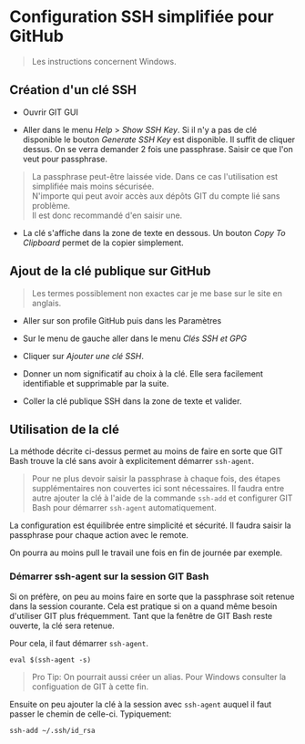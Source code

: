 Configuration SSH simplifiée pour GitHub
========================================

> Les instructions concernent Windows.

## Création d'un clé SSH

- Ouvrir GIT GUI

- Aller dans le menu *Help* > *Show SSH Key*.
Si il n'y a pas de clé disponible le bouton *Generate SSH Key* est disponible.
Il suffit de cliquer dessus. On se verra demander 2 fois une passphrase.
Saisir ce que l'on veut pour passphrase.

> La passphrase peut-être laissée vide. Dans ce cas l'utilisation est simplifiée mais moins sécurisée.  
> N'importe qui peut avoir accès aux dépôts GIT du compte lié sans problème.  
> Il est donc recommandé d'en saisir une.


- La clé s'affiche dans la zone de texte en dessous.
Un bouton *Copy To Clipboard* permet de la copier simplement.

## Ajout de la clé publique sur GitHub

> Les termes possiblement non exactes car je me base sur le site en anglais.

- Aller sur son profile GitHub puis dans les Paramètres

- Sur le menu de gauche aller dans le menu *Clés SSH et GPG* 

- Cliquer sur *Ajouter une clé SSH*.

- Donner un nom significatif au choix à la clé.
Elle sera facilement identifiable et supprimable par la suite.

- Coller la clé publique SSH dans la zone de texte et valider.

## Utilisation de la clé

La méthode décrite ci-dessus permet au moins de faire en sorte que GIT Bash trouve la clé
sans avoir à explicitement démarrer `ssh-agent`.

> Pour ne plus devoir saisir la passphrase à chaque fois, des étapes supplémentaires non couvertes ici sont nécessaires. 
> Il faudra entre autre ajouter la clé à l'aide de la commande `ssh-add` et configurer GIT Bash pour démarrer `ssh-agent` automatiquement.

La configuration est équilibrée entre simplicité et sécurité. Il faudra saisir la passphrase pour chaque action avec le remote.

On pourra au moins pull le travail une fois en fin de journée par exemple.

### Démarrer ssh-agent sur la session GIT Bash

Si on préfère, on peu au moins faire en sorte que la passphrase soit retenue dans la session courante.
Cela est pratique si on a quand même besoin d'utiliser GIT plus fréquemment.
Tant que la fenêtre de GIT Bash reste ouverte, la clé sera retenue.

Pour cela, il faut démarrer `ssh-agent`.

`eval $(ssh-agent -s)`

> Pro Tip: On pourrait aussi créer un alias. Pour Windows consulter la configuation de GIT à cette fin.

Ensuite on peu ajouter la clé à la session avec `ssh-agent` auquel il faut passer le chemin de celle-ci.
Typiquement: 

`ssh-add ~/.ssh/id_rsa`
